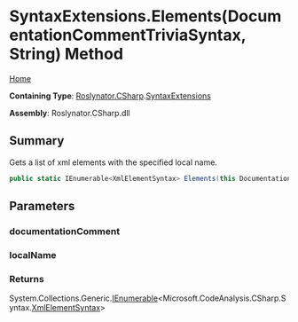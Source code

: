 # SyntaxExtensions\.Elements\(DocumentationCommentTriviaSyntax, String\) Method

[Home](../../../../README.md)

**Containing Type**: [Roslynator.CSharp](../../README.md)\.[SyntaxExtensions](../README.md)

**Assembly**: Roslynator\.CSharp\.dll

## Summary

Gets a list of xml elements with the specified local name\.

```csharp
public static IEnumerable<XmlElementSyntax> Elements(this DocumentationCommentTriviaSyntax documentationComment, string localName)
```

## Parameters

### documentationComment





### localName





### Returns

System\.Collections\.Generic\.[IEnumerable](https://docs.microsoft.com/en-us/dotnet/api/system.collections.generic.ienumerable-1)\<Microsoft\.CodeAnalysis\.CSharp\.Syntax\.[XmlElementSyntax](https://docs.microsoft.com/en-us/dotnet/api/microsoft.codeanalysis.csharp.syntax.xmlelementsyntax)>

